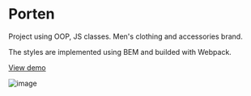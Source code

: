 Porten
======

Project using OOP, JS classes.
Men's clothing and accessories brand.

The styles are implemented using BEM and builded with Webpack.

[View demo](https://ilanabatavraam.github.io/porten/)

![image](https://user-images.githubusercontent.com/112776784/211401713-076a17f3-6324-492a-9a6f-2de32288d3f3.png)

